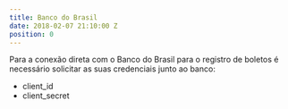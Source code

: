 ```yaml
---
title: Banco do Brasil
date: 2018-02-07 21:10:00 Z
position: 0
---
```


Para a conexão direta com o Banco do Brasil para o registro de boletos é necessário solicitar as suas credenciais junto ao banco:
* client_id
* client_secret

